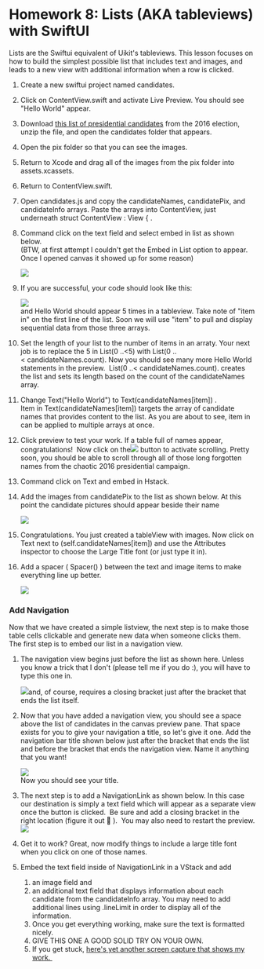 Homework 8: Lists (AKA tableviews) with SwiftUI
===============================================

Lists are the Swiftui equivalent of Uikit's tableviews. This lesson focuses on how to build the simplest possible list that includes text and images, and leads to a new view with additional information when a row is clicked.

1.  Create a new swiftui project named candidates.
2.  Click on ContentView.swift and activate Live Preview. You should see "Hello World" appear.
3.  Download [this list of presidential candidates](http://nmi.cool/appdev/wp-content/uploads/sites/10/2022/08/candidates.zip) from the 2016 election, unzip the file, and open the candidates folder that appears.
4.  Open the pix folder so that you can see the images.
5.  Return to Xcode and drag all of the images from the pix folder into assets.xcassets.
6.  Return to ContentView.swift.
7.  Open candidates.js and copy the candidateNames, candidatePix, and candidateInfo arrays. Paste the arrays into ContentView, just underneath struct ContentView : View { .
8.  Command click on the text field and select embed in list as shown below.\
    (BTW, at first attempt I couldn't get the Embed in List option to appear. Once I opened canvas it showed up for some reason)

    ![](https://tylermazurek.com/appdev/wp-content/uploads/2019/10/img_5d9ddf83bf0f9.png)

9.  If you are successful, your code should look like this:

    ![](https://tylermazurek.com/appdev/wp-content/uploads/2019/10/img_5d9de05e04a5d.png)\
    and Hello World should appear 5 times in a tableview. Take note of "item in" on the first line of the list. Soon we will use "item" to pull and display sequential data from those three arrays.

10. Set the length of your list to the number of items in an arraty. Your next job is to replace the 5 in List(0 ..<5) with List(0 ..< candidateNames.count). Now you should see many more Hello World statements in the preview.  List(0 ..< candidateNames.count). creates the list and sets its length based on the count of the candidateNames array.
11. Change Text("Hello World") to Text(candidateNames[item]) .\
    Item in Text(candidateNames[item]) targets the array of candidate names that provides content to the list. As you are about to see, item in can be applied to multiple arrays at once. 
12. Click preview to test your work. If a table full of names appear, congratulations!  Now click on the![](https://tylermazurek.com/appdev/wp-content/uploads/2019/06/img_5d151ec4a701c.png) button to activate scrolling. Pretty soon, you should be able to scroll through all of those long forgotten names from the chaotic 2016 presidential campaign.
13. Command click on Text and embed in Hstack.
14. Add the images from candidatePix to the list as shown below. At this point the candidate pictures should appear beside their name

    ![](http://nmi.cool/appdev/wp-content/uploads/sites/10/2023/02/ad-1024x266.jpg)

15. Congratulations. You just created a tableView with images. Now click on Text next to (self.candidateNames[item]) and use the Attributes inspector to choose the Large Title font (or just type it in).
16. Add a spacer ( Spacer() ) between the text and image items to make everything line up better.

    ![](http://nmi.cool/appdev/wp-content/uploads/sites/10/2023/02/bb-300x91.jpg)

### Add Navigation

Now that we have created a simple listview, the next step is to make those table cells clickable and generate new data when someone clicks them.  The first step is to embed our list in a navigation view.

1.  The navigation view begins just before the list as shown here. Unless you know a trick that I don't (please tell me if you do :), you will have to type this one in.

    ![](https://tylermazurek.com/appdev/wp-content/uploads/2019/10/img_5da383435e88e.png)and, of course, requires a closing bracket just after the bracket that ends the list itself.

2.  Now that you have added a navigation view, you should see a space above the list of candidates in the canvas preview pane. That space exists for you to give your navigation a title, so let's give it one. Add the navigation bar title shown below just after the bracket that ends the list and before the bracket that ends the navigation view. Name it anything that you want!

    ![](https://tylermazurek.com/appdev/wp-content/uploads/2019/10/img_5da38493ae362.png)\
    Now you should see your title.

3.  The next step is to add a NavigationLink as shown below. In this case our destination is simply a text field which will appear as a separate view once the button is clicked.  Be sure and add a closing bracket in the right location (figure it out 🙂 ).  You may also need to restart the preview.\
    ![](http://nmi.cool/appdev/wp-content/uploads/sites/10/2023/02/cc-1024x590.jpg)
4.  Get it to work? Great, now modify things to include a large title font when you click on one of those names.
5.  Embed the text field inside of NavigationLink in a VStack and add
    1.  an image field and
    2.  an additional text field that displays information about each candidate from the candidateInfo array. You may need to add additional lines using .lineLimit in order to display all of the information.
    3.  Once you get everything working, make sure the text is formatted nicely.
    4.  GIVE THIS ONE A GOOD SOLID TRY ON YOUR OWN.
    5.  If you get stuck, [here's yet another screen capture that shows my work. ](http://nmi.cool/appdev/wp-content/uploads/sites/10/2023/02/whole-1024x918.jpg)
